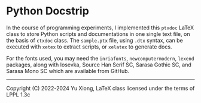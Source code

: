 # Python Docstrip

In the course of programming experiments, I implemented this `ptxdoc` LaTeX class to store Python scripts and documentations in one single text file, on the basis of `ctxdoc` class. The `sample.ptx` file, using `.dtx` syntax, can be executed with `xetex` to extract scripts, or `xelatex` to generate docs.

For the fonts used, you may need the `inriafonts`, `newcomputermodern`, `lexend` packages, along with Iosevka, Source Han Serif SC, Sarasa Gothic SC, and Sarasa Mono SC which are available from GitHub.

-----

Copyright (C) 2022-2024 Yu Xiong, LaTeX class licensed under the terms of LPPL 1.3c
